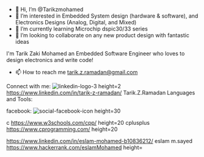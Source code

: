 - 👋 Hi, I’m @Tarikzmohamed
- 👀 I’m interested in Embedded System design (hardware & software), and Electronics Designs (Analog, Digital, and Mixed)
- 🌱 I’m currently learning Microchip dspic30/33 series
- 💞️ I’m looking to collaborate on any new product design with fantastic ideas

I'm Tarik Zaki Mohamed 
an Embedded Software Engineer who loves to design electronics and write code!

- 📫 How to reach me  tarik.z.ramadan@gmail.com

Connect with me:
![linkedin-logo-3](https://user-images.githubusercontent.com/113884712/207656205-56266eef-85e4-4b24-a9b1-519eb95cd3e3.png) height=2 https://www.linkedin.com/in/tarik-z-ramadan/ Tarik.Z.Ramadan 
Languages and Tools:

facebook: ![social-facebook-icon](https://user-images.githubusercontent.com/113884712/207656034-c5c27163-fe22-41e6-b05d-bb0f57ac542e.png) height=30

c  https://www.w3schools.com/cpp/ height=20 cplusplus https://www.cprogramming.com/ height=20

 https://www.linkedin.com/in/eslam-mohamed-b10836212/ eslam m.sayed https://www.hackerrank.com/eslamMohamed height= 

<!---
Tarikzmohamed/Tarikzmohamed is a ✨ special ✨ repository because its `README.md` (this file) appears on your GitHub profile.
You can click the Preview link to take a look at your changes.
--->
